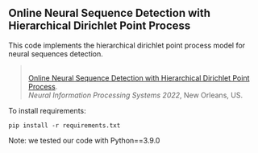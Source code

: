 ## Online Neural Sequence Detection with Hierarchical Dirichlet Point Process

This code implements the hierarchical dirichlet point process model for neural sequences detection.

> <br>[Online Neural Sequence Detection with Hierarchical Dirichlet Point Process](https://openreview.net/forum?id=L0OKHqYe_FU).
> <br> *Neural Information Processing Systems 2022*, New Orleans, US.

To install requirements:

```setup
pip install -r requirements.txt
```

Note: we tested our code with Python==3.9.0
